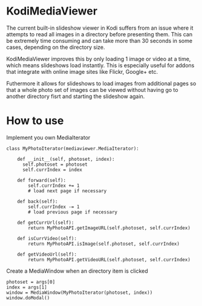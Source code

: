 # KodiMediaViewer

The current built-in slideshow viewer in Kodi suffers from an issue where it attempts to read all images in a
directory before presenting them. This can be extremely time consuming and can take more than 30 seconds in some cases, depending on the directory size. 

KodiMediaViewer improves this by only loading 1 image or video at a time, which means slideshows load instantly. This is especially useful for addons that integrate with online image sites like Flickr, Google+ etc. 

Futhermore it allows for slideshows to load images from additional pages so that a whole photo set of images can be viewed without having go to another directory fisrt and starting the slideshow again. 

# How to use

Implement you own MediaIterator

```
class MyPhotoIterator(mediaviewer.MediaIterator):

    def __init__(self, photoset, index):
      self.photoset = photoset
      self.currIndex = index

    def forward(self):
        self.currIndex += 1
        # load next page if necessary

    def back(self):
        self.currIndex -= 1
        # load previous page if necessary

    def getCurrUrl(self):
        return MyPhotoAPI.getImageURL(self.photoset, self.currIndex)

    def isCurrVideo(self):
        return MyPhotoAPI.isImage(self.photoset, self.currIndex)

    def getVideoUrl(self):
        return MyPhotoAPI.getVideoURL(self.photoset, self.currIndex)
```

Create a MediaWindow when an directory item is clicked

```
photoset = args[0]
index = args[1]
window = MediaWindow(MyPhotoIterator(photoset, index))
window.doModal()
```
